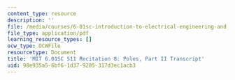 ```yaml
---
content_type: resource
description: ''
file: /media/courses/6-01sc-introduction-to-electrical-engineering-and-computer-science-i-spring-2011/98e935a56bf61d379205317d3ec1acb3_MIT6_01SC_rec8_300k.pdf
file_type: application/pdf
learning_resource_types: []
ocw_type: OCWFile
resourcetype: Document
title: 'MIT 6.01SC S11 Recitation 8: Poles, Part II Transcript'
uid: 98e935a5-6bf6-1d37-9205-317d3ec1acb3
---
```

